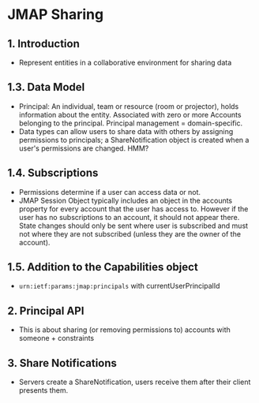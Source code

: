 # JMAP Sharing

## 1. Introduction
- Represent entities in a collaborative environment for sharing data

## 1.3. Data Model
- Principal: An individual, team or resource (room or projector), holds information about the entity. Associated with zero or more Accounts belonging to the principal. Principal management = domain-specific.
- Data types can allow users to share data with others by assigning permissions to principals; a ShareNotification object is created when a user's permissions are changed. HMM?

## 1.4. Subscriptions
- Permissions determine if a user can access data or not.
- JMAP Session Object typically includes an object in the accounts property for every account that the user has access to. However if the user has no subscriptions to an account, it should not appear there. State changes should only be sent where user is subscribed and must not where they are not subscribed (unless they are the owner of the account).

## 1.5. Addition to the Capabilities object
- `urn:ietf:params:jmap:principals` with currentUserPrincipalId

## 2. Principal API
- This is about sharing (or removing permissions to) accounts with someone + constraints

## 3. Share Notifications
- Servers create a ShareNotification, users receive them after their client presents them.
